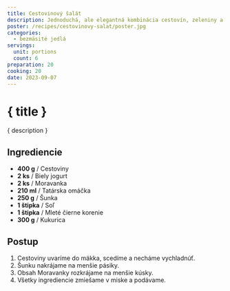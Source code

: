 ```yaml
---
title: Cestovinový šalát
description: Jednoduchá, ale elegantná kombinácia cestovín, zeleniny a šťavnatého dresingu, ktorá vás okúzli svojou jedinečnou chuťou a osviežujúcim vplyvom.
poster: /recipes/cestovinovy-salat/poster.jpg
categories:
  - bezmäsité jedlá
servings:
  unit: portions
  count: 6
preparation: 20
cooking: 20
date: 2023-09-07
---
```


# { title }

{ description }

## Ingrediencie

- **400 g** / Cestoviny
- **2 ks** / Biely jogurt
- **2 ks** / Moravanka
- **210 ml** / Tatárska omáčka
- **250 g** / Šunka
- **1 štipka** / Soľ
- **1 štipka** / Mleté čierne korenie
- **300 g** / Kukurica

## Postup

1. Cestoviny uvaríme do mäkka, scedíme a necháme vychladnúť.
2. Šunku nakrájame na menšie pásiky.
3. Obsah Moravanky rozkrájame na menšie kúsky.
4. Všetky ingrediencie zmiešame v miske a podávame.
